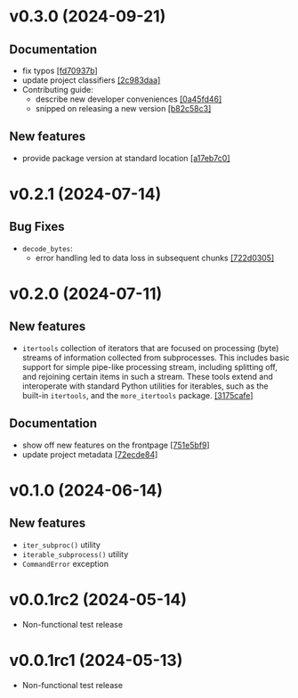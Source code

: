 # v0.3.0 (2024-09-21)

## Documentation

- fix typos [[fd70937b]](https://github.com/datalad/datasalad/commit/fd70937b)
- update project classifiers [[2c983daa]](https://github.com/datalad/datasalad/commit/2c983daa)
- Contributing guide:
  - describe new developer conveniences [[0a45fd46]](https://github.com/datalad/datasalad/commit/0a45fd46)
  - snipped on releasing a new version [[b82c58c3]](https://github.com/datalad/datasalad/commit/b82c58c3)

## New features

- provide package version at standard location [[a17eb7c0]](https://github.com/datalad/datasalad/commit/a17eb7c0)

# v0.2.1 (2024-07-14)

## Bug Fixes

- `decode_bytes`:
  - error handling led to data loss in subsequent chunks [[722d0305]](https://github.com/datalad/datasalad/commit/722d0305)

# v0.2.0 (2024-07-11)

## New features

- `itertools` collection of iterators that are focused on processing (byte) streams of information collected from subprocesses. This includes basic support for simple pipe-like processing stream, including splitting off, and rejoining certain items in such a stream. These tools extend and interoperate with standard Python utilities for iterables, such as the built-in `itertools`, and the `more_itertools` package. [[3175cafe]](https://github.com/datalad/datasalad/commit/3175cafe)

## Documentation

- show off new features on the frontpage [[751e5bf9]](https://github.com/datalad/datasalad/commit/751e5bf9)
- update project metadata [[72ecde84]](https://github.com/datalad/datasalad/commit/72ecde84)


# v0.1.0 (2024-06-14)

## New features

- `iter_subproc()` utility
- `iterable_subprocess()` utility
- `CommandError` exception

# v0.0.1rc2 (2024-05-14)

- Non-functional test release

# v0.0.1rc1 (2024-05-13)

- Non-functional test release
